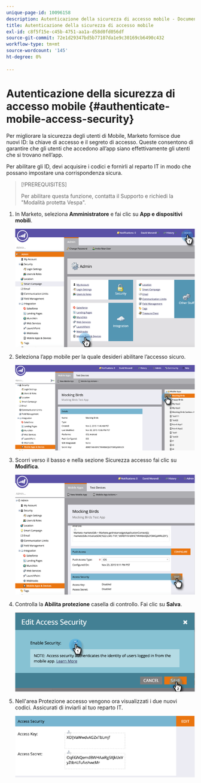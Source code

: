 ```yaml
---
unique-page-id: 10096158
description: Autenticazione della sicurezza di accesso mobile - Documenti Marketo - Documentazione del prodotto
title: Autenticazione della sicurezza di accesso mobile
exl-id: c8f5f15e-c45b-4751-aa1a-d58d0fd056df
source-git-commit: 72e1d29347bd5b77107da1e9c30169cb6490c432
workflow-type: tm+mt
source-wordcount: '145'
ht-degree: 0%

---
```


# Autenticazione della sicurezza di accesso mobile {#authenticate-mobile-access-security}

Per migliorare la sicurezza degli utenti di Mobile, Marketo fornisce due nuovi ID: la chiave di accesso e il segreto di accesso. Queste consentono di garantire che gli utenti che accedono all’app siano effettivamente gli utenti che si trovano nell’app.

Per abilitare gli ID, devi acquisire i codici e fornirli al reparto IT in modo che possano impostare una corrispondenza sicura.

>[!PREREQUISITES]
>
>Per abilitare questa funzione, contatta il Supporto e richiedi la &quot;Modalità protetta Vespa&quot;.

1. In Marketo, seleziona **Amministratore** e fai clic su **App e dispositivi mobili**.

   ![](assets/image2015-12-1-14-3a36-3a30.png)

1. Seleziona l’app mobile per la quale desideri abilitare l’accesso sicuro.

   ![](assets/image2015-12-2-10-3a18-3a6.png)

1. Scorri verso il basso e nella sezione Sicurezza accesso fai clic su **Modifica**.

   ![](assets/image2015-12-1-14-3a41-3a37.png)

1. Controlla la **Abilita protezione** casella di controllo. Fai clic su **Salva**.

   ![](assets/image2015-12-1-14-3a54-3a0.png)

1. Nell&#39;area Protezione accesso vengono ora visualizzati i due nuovi codici. Assicurati di inviarli al tuo reparto IT.

   ![](assets/image2015-12-1-14-3a57-3a34.png)
